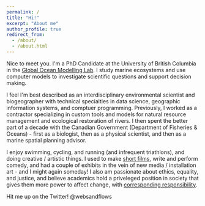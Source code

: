 ```yaml
---
permalink: /
title: "Hi!"
excerpt: "About me"
author_profile: true
redirect_from: 
  - /about/
  - /about.html
---
```


Nice to meet you. I'm a PhD Candidate at the University of British Columbia in the [Global Ocean Modelling Lab](https://oceans.ubc.ca/villy-christensen/). I study marine ecosystems and use computer models to investigate scientific questions and support decision making. 

I feel I'm best described as an interdisciplinary environmental scientist and biogeographer with technical specialties in data science, geographic information systems, and comptuer programming. Previously, I worked as a contractor specializing in custom tools and models for natural resource management and ecological restoration of rivers. I then spent the better part of a decade with the Canadian Government (Department of Fisheries & Oceans) - first as a biologist, then as a physical scientist, and then as a marine spatial planning advisor. 

I enjoy swimming, cycling, and running (and infrequent triathlons), and doing creative / artistic things. I used to make [short films](https://www.imdb.com/name/nm4531223/), write and perform comedy, and had a couple of exhibits in the vein of new media / installation art - and I might again someday! I also am passionate about ethics, equality, and justice, and believe academics hold a priveleged position in society that gives them more power to affect change, with [corresponding responsibility](https://chomsky.info/19670223/). 

Hit me up on the Twitter! @websandflows
